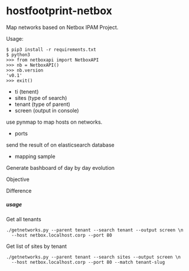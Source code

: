 # hostfootprint-netbox

Map networks based on Netbox IPAM Project.

Usage:
```
$ pip3 install -r requirements.txt
$ python3
>>> from netboxapi import NetboxAPI
>>> nb = NetboxAPI()
>>> nb.version
'v0.1'
>>> exit()
```
* ti (tenent)
* sites (type of search)
* tenant (type of parent)
* screen (output in console)

use pynmap to map hosts on networks.
* ports

send the result of on elasticsearch database
* mapping sample

Generate bashboard of day by day evolution

Objective

Difference


##### usage

Get all tenants
```
./getnetworks.py --parent tenant --search tenant --output screen \n
  --host netbox.localhost.corp --port 80 
```

Get list of sites by tenant
```
./getnetworks.py --parent tenant --search sites --output screen \n
  --host netbox.localhost.corp --port 80 --match tenant-slug
```
